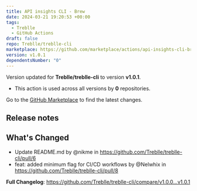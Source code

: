 ```yaml
---
title: API insights CLI - Brew
date: 2024-03-21 19:20:53 +00:00
tags:
  - Treblle
  - GitHub Actions
draft: false
repo: Treblle/treblle-cli
marketplace: https://github.com/marketplace/actions/api-insights-cli-brew
version: v1.0.1
dependentsNumber: "0"
---
```



Version updated for **Treblle/treblle-cli** to version **v1.0.1**.
- This action is used across all versions by **0** repositories.

Go to the [GitHub Marketplace](https://github.com/marketplace/actions/api-insights-cli-brew) to find the latest changes.

## Release notes

## What's Changed
* Update README.md by @nikme in https://github.com/Treblle/treblle-cli/pull/6
* feat: added minimum flag for CI/CD workflows by @Nelwhix in https://github.com/Treblle/treblle-cli/pull/8


**Full Changelog**: https://github.com/Treblle/treblle-cli/compare/v1.0.0...v1.0.1
